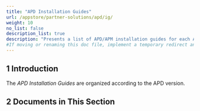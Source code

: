 ```yaml
---
title: "APD Installation Guides"
url: /appstore/partner-solutions/apd/ig/
weight: 10
no_list: false
description_list: true
description: "Presents a list of APD/APM installation guides for each APD/APM version."
#If moving or renaming this doc file, implement a temporary redirect and let the respective team know they should update the URL in the product. See Mapping to Products for more details.
---
```


## 1 Introduction

The *APD Installation Guides* are organized according to the APD version.

## 2 Documents in This Section
